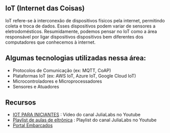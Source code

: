 ## IoT (Internet das Coisas)

IoT refere-se à interconexão de dispositivos físicos pela internet, permitindo coleta e troca de dados. Esses dispositivos podem variar de sensores a eletrodomésticos. Resumidamente, podemos pensar no IoT como a área responsável por ligar dispositivos dispositivos bem diferentes dos computadores que conhecemos à internet.

## Algumas tecnologias utilizadas nessa área:

-   Protocolos de Comunicação (ex: MQTT, CoAP)
-   Plataformas IoT (ex: AWS IoT, Azure IoT, Google Cloud IoT)
-   Microcontroladores e Microprocessadores
-   Sensores e Atuadores

## Recursos

-   [IOT PARA INICIANTES](https://www.youtube.com/watch?v=-ym9zvsQsOo) : Vídeo do canal JuliaLabs no Youtube
-   [Playlist de aulas de eltrônica](https://www.youtube.com/playlist?list=PLSAdwQju4KkQXnlpIabMDsvxDvJtQour6) : Playlist do canal JuliaLabs no Youtube
-   [Portal Embarcados](https://embarcados.com.br/)
